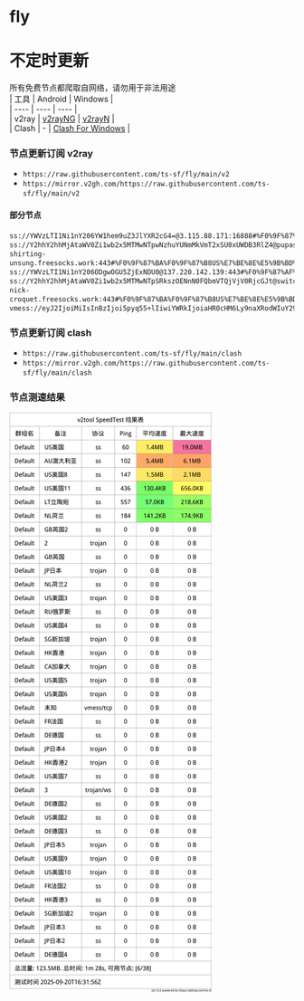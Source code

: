 # fly
# 不定时更新
所有免费节点都爬取自网络，请勿用于非法用途  
|  工具  | Android  | Windows  |  
|  ----  | ----   | ----  |  
| v2ray  | [v2rayNG](https://github.com/2dust/v2rayNG/releases) | [v2rayN](https://github.com/2dust/v2rayN/releases) |  
| Clash  | - | [Clash For Windows](https://github.com/2dust/clashN/releases) | 
  
### 节点更新订阅  v2ray
- `https://raw.githubusercontent.com/ts-sf/fly/main/v2`  
- `https://mirror.v2gh.com/https://raw.githubusercontent.com/ts-sf/fly/main/v2`  

#### 部分节点  
``` 
ss://YWVzLTI1Ni1nY206YW1hem9uZ3JlYXR2cG4=@3.115.88.171:16888#%F0%9F%87%AF%F0%9F%87%B5JP%E6%97%A5%E6%9C%AC2
ss://Y2hhY2hhMjAtaWV0Zi1wb2x5MTMwNTpwNzhuYUNmMkVmT2xSU0xUWDB3RlZ4@pupas-shirting-unsung.freesocks.work:443#%F0%9F%87%BA%F0%9F%87%B8US%E7%BE%8E%E5%9B%BD%20112.4KB%2Fs
ss://YWVzLTI1Ni1nY206ODgwOGU5ZjExNDU0@137.220.142.139:443#%F0%9F%87%AF%F0%9F%87%B5JP%E6%97%A5%E6%9C%AC3
ss://Y2hhY2hhMjAtaWV0Zi1wb2x5MTMwNTpSRkszOENnN0FQbmVTQjVjV0RjcGJt@switcher-nick-croquet.freesocks.work:443#%F0%9F%87%BA%F0%9F%87%B8US%E7%BE%8E%E5%9B%BD2
vmess://eyJ2IjoiMiIsInBzIjoi5pyq55+lIiwiYWRkIjoiaHR0cHM6Ly9naXRodWIuY29tL0FMSUlMQVBSTy92MnJheU5HLUNvbmZpZyIsInBvcnQiOiI0MzMiLCJpZCI6IkZyZWUiLCJhaWQiOiIwIiwic2N5IjoiY2hhY2hhMjAtcG9seTEzMDUiLCJuZXQiOiJ0Y3AiLCJ0eXBlIjoibm9uZSIsImhvc3QiOiIiLCJwYXRoIjoiIiwidGxzIjoiIiwic25pIjoiIiwidGVzdF9uYW1lIjoi5pyq55+lIn0=
```
### 节点更新订阅  clash
- `https://raw.githubusercontent.com/ts-sf/fly/main/clash`  
- `https://mirror.v2gh.com/https://raw.githubusercontent.com/ts-sf/fly/main/clash`  

### 节点测速结果
![image](traffic.png)

